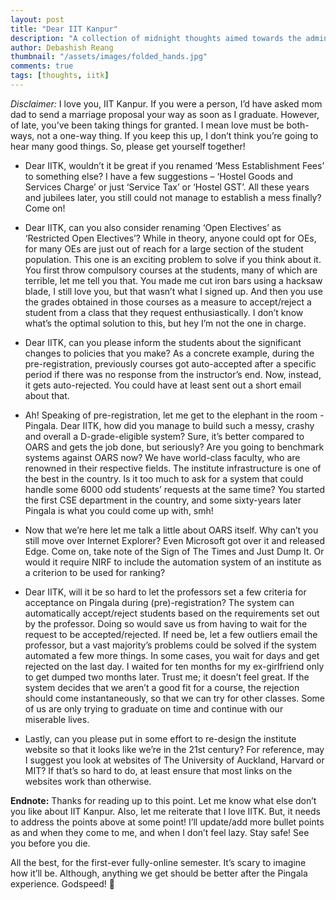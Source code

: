 ```yaml
---
layout: post
title: "Dear IIT Kanpur"
description: "A collection of midnight thoughts aimed towards the admins at IIT Kanpur. Please, you can do better!"
author: Debashish Reang
thumbnail: "/assets/images/folded_hands.jpg"
comments: true
tags: [thoughts, iitk]
---
```

*Disclaimer:* I love you, IIT Kanpur. If you were a person, I’d have asked mom dad to send a marriage proposal your way as soon as I graduate. However, of late, you’ve been taking things for granted. I mean love must be both-ways, not a one-way thing. If you keep this up, I don’t think you’re going to hear many good things. So, please get yourself together!

* Dear IITK, wouldn’t it be great if you renamed ‘Mess Establishment Fees’ to something else? I have a few suggestions – ‘Hostel Goods and Services Charge’ or just ‘Service Tax’ or ‘Hostel GST’. All these years and jubilees later, you still could not manage to establish a mess finally? Come on!

* Dear IITK, can you also consider renaming ‘Open Electives’ as ‘Restricted Open Electives’? While in theory, anyone could opt for OEs, for many OEs are just out of reach for a large section of the student population. This one is an exciting problem to solve if you think about it. You first throw compulsory courses at the students, many of which are terrible, let me tell you that. You made me cut iron bars using a hacksaw blade, I still love you, but that wasn’t what I signed up. And then you use the grades obtained in those courses as a measure to accept/reject a student from a class that they request enthusiastically. I don’t know what’s the optimal solution to this, but hey I’m not the one in charge.

* Dear IITK, can you please inform the students about the significant changes to policies that you make? As a concrete example, during the pre-registration, previously courses got auto-accepted after a specific period if there was no response from the instructor’s end. Now, instead, it gets auto-rejected. You could have at least sent out a short email about that.

* Ah! Speaking of pre-registration, let me get to the elephant in the room - Pingala. Dear IITK, how did you manage to build such a messy, crashy and overall a D-grade-eligible system? Sure, it’s better compared to OARS and gets the job done, but seriously? Are you going to benchmark systems against OARS now? We have world-class faculty, who are renowned in their respective fields. The institute infrastructure is one of the best in the country. Is it too much to ask for a system that could handle some 6000 odd students’ requests at the same time? You started the first CSE department in the country, and some sixty-years later Pingala is what you could come up with, smh!

* Now that we’re here let me talk a little about OARS itself. Why can’t you still move over Internet Explorer? Even Microsoft got over it and released Edge. Come on, take note of the Sign of The Times and Just Dump It. Or would it require NIRF to include the automation system of an institute as a criterion to be used for ranking?

* Dear IITK, will it be so hard to let the professors set a few criteria for acceptance on Pingala during (pre)-registration? The system can automatically accept/reject students based on the requirements set out by the professor. Doing so would save us from having to wait for the request to be accepted/rejected. If need be, let a few outliers email the professor, but a vast majority’s problems could be solved if the system automated a few more things. In some cases, you wait for days and get rejected on the last day. I waited for ten months for my ex-girlfriend only to get dumped two months later. Trust me; it doesn’t feel great. If the system decides that we aren’t a good fit for a course, the rejection should come instantaneously, so that we can try for other classes. Some of us are only trying to graduate on time and continue with our miserable lives.

* Lastly, can you please put in some effort to re-design the institute website so that it looks like we’re in the 21st century? For reference, may I suggest you look at websites of The University of Auckland, Harvard or MIT? If that’s so hard to do, at least ensure that most links on the websites work than otherwise.

**Endnote:** Thanks for reading up to this point. Let me know what else don’t you like about IIT Kanpur. Also, let me reiterate that I love IITK. But, it needs to address the points above at some point! I’ll update/add more bullet points as and when they come to me, and when I don’t feel lazy. Stay safe! See you before you die.

All the best, for the first-ever fully-online semester. It’s scary to imagine how it’ll be. Although, anything we get should be better after the Pingala experience. Godspeed! 🙏